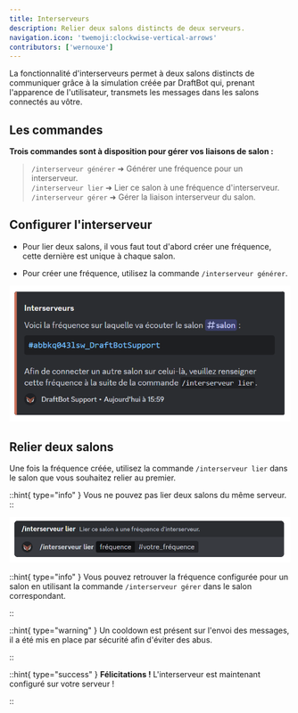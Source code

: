 ```yaml
---
title: Interserveurs
description: Relier deux salons distincts de deux serveurs.
navigation.icon: 'twemoji:clockwise-vertical-arrows'
contributors: ['wernouxe']
---
```


La fonctionnalité d'interserveurs permet à deux salons distincts de communiquer grâce à la simulation créée par DraftBot qui, prenant l'apparence de l'utilisateur, transmets les messages dans les salons connectés au vôtre.

## Les commandes
**Trois commandes sont à disposition pour gérer vos liaisons de salon :**


> `/interserveur générer` ➜ Générer une fréquence pour un interserveur.\
`/interserveur lier` ➜ Lier ce salon à une fréquence d'interserveur.\
`/interserveur gérer` ➜ Gérer la liaison interserveur du salon.



## Configurer l'interserveur
- Pour lier deux salons, il vous faut tout d'abord créer une fréquence, cette dernière est unique à chaque salon.

- Pour créer une fréquence, utilisez la commande `/interserveur générer`.


![Réponse de DraftBot lors de l'exécution de la commande](/assets/interservers/interserver_generate.png)


## Relier deux salons
Une fois la fréquence créée, utilisez la commande `/interserveur lier` dans le salon que vous souhaitez relier au premier.

::hint{ type="info" }
Vous ne pouvez pas lier deux salons du même serveur.
::


![Exemple de la commande à effectuer lors de la liaison des deux salons](/assets/interservers/interserver_link.png)

::hint{ type="info" }
Vous pouvez retrouver la fréquence configurée pour un salon en utilisant la commande `/interserveur gérer` dans le salon correspondant.

::

::hint{ type="warning" }
Un cooldown est présent sur l'envoi des messages, il a été mis en place par sécurité afin d'éviter des abus.

::

::hint{ type="success" }
**Félicitations !** L'interserveur est maintenant configuré sur votre serveur !

::
